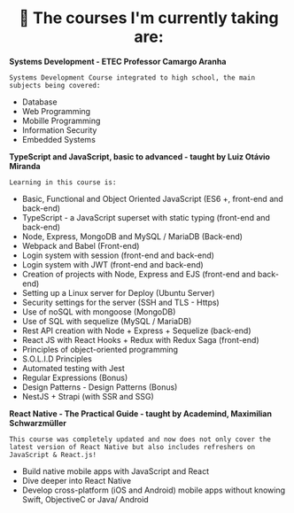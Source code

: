 
<h1 align="center"> 🧠 The courses I'm currently taking are:</h1>

**Systems Development - ETEC Professor Camargo Aranha**

    Systems Development Course integrated to high school, the main subjects being covered:

- Database
- Web Programming
- Mobille Programming
- Information Security
- Embedded Systems

**TypeScript and JavaScript, basic to advanced - taught by Luiz Otávio Miranda**

    Learning in this course is:

- Basic, Functional and Object Oriented JavaScript (ES6 +, front-end and back-end)
- TypeScript - a JavaScript superset with static typing (front-end and back-end)
- Node, Express, MongoDB and MySQL / MariaDB (Back-end)
- Webpack and Babel (Front-end)
- Login system with session (front-end and back-end)
- Login system with JWT (front-end and back-end)
- Creation of projects with Node, Express and EJS (front-end and back-end)
- Setting up a Linux server for Deploy (Ubuntu Server)
- Security settings for the server (SSH and TLS - Https)
- Use of noSQL with mongoose (MongoDB)
- Use of SQL with sequelize (MySQL / MariaDB)
- Rest API creation with Node + Express + Sequelize (back-end)
- React JS with React Hooks + Redux with Redux Saga (front-end)
- Principles of object-oriented programming
- S.O.L.I.D Principles
- Automated testing with Jest
- Regular Expressions (Bonus)
- Design Patterns - Design Patterns (Bonus)
- NestJS + Strapi (with SSR and SSG)

**React Native - The Practical Guide  - taught by Academind, Maximilian Schwarzmüller**

    This course was completely updated and now does not only cover the latest version of React Native but also includes refreshers on JavaScript & React.js!
 
- Build native mobile apps with JavaScript and React
- Dive deeper into React Native
- Develop cross-platform (iOS and Android) mobile apps without knowing Swift, ObjectiveC or Java/ Android

<br/>
